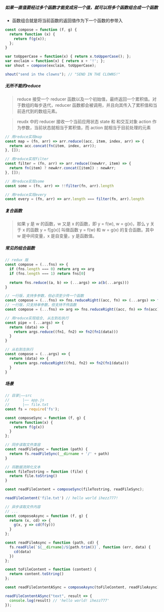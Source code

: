 ##### 如果一直值要经过多个函数才能变成另一个值，就可以将多个函数组合成一个函数

- 函数组合就是将当前函数的返回值作为下一个函数的参带入

```javascript
const compose = function (f, g) {
  return function (x) {
    return f(g(x));
  };
}

var toUpperCase = function(x) { return x.toUpperCase(); };
var exclaim = function(x) { return x + '!'; };
var shout = compose(exclaim, toUpperCase);

shout("send in the clowns"); // "SEND IN THE CLOWNS!"
```

##### 无所不能的reduce

> reduce 接受一个 reducer 函数以及一个初始值，最终返回一个累积值。对于数组的每步迭代，reducer 函数都会被调用，并且向其传入了累积值和当前迭代到的数组元素。

> reudx 中的 reducer 接收一个当前应用状态 state 和 和交互对象 action 作为参数，当前状态就相当于累积值，而 action 就相当于目前处理的元素

```javascript
// 用reduce实现map
const map = (fn, arr) => arr.reduce((acc, item, index, arr) => {
  return acc.concat(fn(item, index, arr));
}, []);

// 用reduce实现filter
const filter = (fn, arr) => arr.reduce((newArr, item) => {
  return fn(item) ? newArr.concat([item]) : newArr;
}, []);

// 用reduce实现some
const some = (fn, arr) => !!filter(fn, arr).length

// 用reduce实现every
const every = (fn, arr) => arr.length === filter(fn, arr).length

```

##### 复合函数

> 如果 y 是 w 的函数，w 又是 x 的函数，即 y = f(w), w = g(x)，那么 y 关于 x 的函数 y = f[g(x)] 叫做函数 y = f(w) 和 w = g(x) 的复合函数。其中 w 是中间变量，x 是自变量，y 是函数值。

##### 常见的组合函数

```javascript
// redux 版
const compose = (...fns) => {
  if (fns.length === 0) return arg => arg
  if (fns.length === 1) return fns[0]
  
  return fns.reduce((a, b) => (...args) => a(b(...args)))
}

// 一行版，支持多参数，但必须至少传一个函数
const compose = (...fns) => fns.reduceRight((acc, fn) => (...args) => fn(acc(...args)))
// 一行版，只支持单参数，但支持不传函数
const compose = (...fns) => arg => fns.reduceRight((acc, fn) => fn(acc), arg)

// 用reduce实现组合, 从左到右执行
const pipe = (...args) => {
  return (data) => {
    return args.reduce((fn1, fn2) => fn2(fn1(data)))
  }
}

// 从右到左执行
const compose = (...args) => {
  return (data) => {
    return args.reduceRight((fn1, fn2) => fn2(fn1(data)))
  }
}

```

##### 场景

```js
// 目录|——src
//      |—— app.js
//      |—— file.txt
const fs = require('fs');

const composeSync = function (f, g) {
  return function(x) {
    return f(g(x))
  }
};

// 同步读取文件类容
const readFileSync = function (path) {
  return fs.readFileSync(__dirname + '/' + path)
}

// 将数据流转化文本
const fileTostring = function (file) {
  return file.toString()
}

const readFileContent = composeSync(fileTostring, readFileSync);

readFileContent('file.txt') // hello world ihezz777!

// 异步读取文件内容
// ...
const composeAsync = function (f, g) {
  return (x, cd) => {
    g(x, y => cd(f(y)))
  }
};

const readFileAsync = function (path, cd) {
  fs.readFile(`${__dirname}/${path.trim()}`, function (err, data) {
    cd(data)
  })
};

const toFileContent = function (content) {
  return content.toString()
};

const readFileContentASync = composeAsync(toFileContent, readFileAsync);

readFileContentASync("text", result => {
  console.log(result) // 'hello world! ihezz777'
});
```

